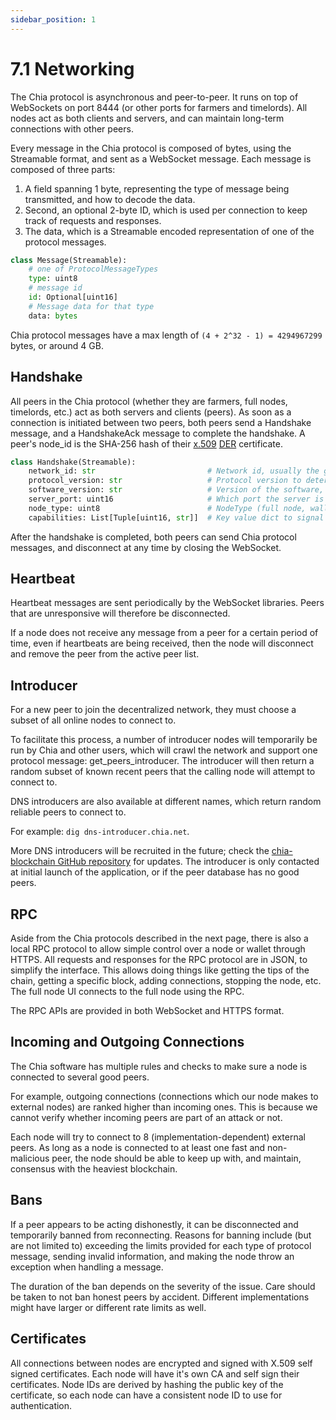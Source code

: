 ```yaml
---
sidebar_position: 1
---
```


# 7.1 Networking

The Chia protocol is asynchronous and peer-to-peer. It runs on top of WebSockets on port 8444 (or other ports for farmers and timelords). All nodes act as both clients and servers, and can maintain long-term connections with other peers.

Every message in the Chia protocol is composed of bytes, using the Streamable format, and sent as a WebSocket message. Each message is composed of three parts:
1. A field spanning 1 byte, representing the type of message being transmitted, and how to decode the data.
2. Second, an optional 2-byte ID, which is used per connection to keep track of requests and responses.
3. The data, which is a Streamable encoded representation of one of the protocol messages.


```python
class Message(Streamable):
    # one of ProtocolMessageTypes
    type: uint8
    # message id
    id: Optional[uint16]
    # Message data for that type
    data: bytes

```

Chia protocol messages have a max length of `(4 + 2^32 - 1) = 4294967299` bytes, or around 4 GB.

## Handshake

All peers in the Chia protocol (whether they are farmers, full nodes, timelords, etc.) act as both servers and clients (peers). As soon as a connection is initiated between two peers, both peers send a Handshake message, and a HandshakeAck message to complete the handshake. A peer's node_id is the SHA-256 hash of their [x.509](https://en.wikipedia.org/wiki/X.509) [DER](https://wiki.openssl.org/index.php/DER) certificate.

```python
class Handshake(Streamable):
    network_id: str                         # Network id, usually the genesis challenge of the blockchain
    protocol_version: str                   # Protocol version to determine which messages the peer supports
    software_version: str                   # Version of the software, to debug and determine feature support
    server_port: uint16                     # Which port the server is listening on
    node_type: uint8                        # NodeType (full node, wallet, farmer, etc.)
    capabilities: List[Tuple[uint16, str]]  # Key value dict to signal support for additional capabilities/features

```

After the handshake is completed, both peers can send Chia protocol messages, and disconnect at any time by closing the WebSocket.

## Heartbeat
Heartbeat messages are sent periodically by the WebSocket libraries. Peers that are unresponsive will therefore be disconnected.

If a node does not receive any message from a peer for a certain period of time, even if heartbeats are being received, then the node will disconnect and remove the peer from the active peer list.

## Introducer

For a new peer to join the decentralized network, they must choose a subset of all online nodes to connect to.

To facilitate this process, a number of introducer nodes will temporarily be run by Chia and other users, which will crawl the network and support one protocol message: get_peers_introducer. The introducer will then return a random subset of known recent peers that the calling node will attempt to connect to.

DNS introducers are also available at different names, which return random reliable peers to connect to.

For example: `dig dns-introducer.chia.net`.

More DNS introducers will be recruited in the future; check the [chia-blockchain GitHub repository](https://github.com/Chia-Network/chia-blockchain "chia-blockchain on GitHub") for updates. The introducer is only contacted at initial launch of the application, or if the peer database has no good peers.

## RPC
Aside from the Chia protocols described in the next page, there is also a local RPC protocol to allow simple control over a node or wallet through HTTPS. All requests and responses for the RPC protocol are in JSON, to simplify the interface. This allows doing things like getting the tips of the chain, getting a specific block, adding connections, stopping the node, etc. The full node UI connects to the full node using the RPC.

The RPC APIs are provided in both WebSocket and HTTPS format.

## Incoming and Outgoing Connections
The Chia software has multiple rules and checks to make sure a node is connected to several good peers.

For example, outgoing connections (connections which our node makes to external nodes) are ranked higher than incoming ones. This is because we cannot verify whether incoming peers are part of an attack or not.

Each node will try to connect to 8 (implementation-dependent) external peers. As long as a node is connected to at least one fast and non-malicious peer, the node should be able to keep up with, and maintain, consensus with the heaviest blockchain.

## Bans
If a peer appears to be acting dishonestly, it can be disconnected and temporarily banned from reconnecting. Reasons for banning include (but are not limited to) exceeding the limits provided for each type of protocol message, sending invalid information, and making the node throw an exception when handling a message.

The duration of the ban depends on the severity of the issue. Care should be taken to not ban honest peers by accident. Different implementations might have larger or different rate limits as well.

## Certificates
All connections between nodes are encrypted and signed with X.509 self signed certificates. Each node will have it's
own CA and self sign their certificates. Node IDs are derived by hashing the public key of the certificate, so each
node can have a consistent node ID to use for authentication.
